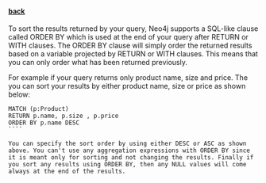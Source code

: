 #### [back](search_data_main.md)


To sort the results returned by your query, Neo4j supports a SQL-like clause called ORDER BY which is used at the end of your query after RETURN or WITH clauses. The ORDER BY clause will simply order the returned results based on a variable projected by RETURN or WITH clauses. This means that you can only order what has been returned previously.

For example if your query returns only product name, size and price. The you can sort your results by either product name, size or price as shown below:


````
MATCH (p:Product)
RETURN p.name, p.size , p.price
ORDER BY p.name DESC
```` 

You can specify the sort order by using either DESC or ASC as shown above. You can't use any aggregation expressions with ORDER BY since it is meant only for sorting and not changing the results. Finally if you sort any results using ORDER BY, then any NULL values will come always at the end of the results.